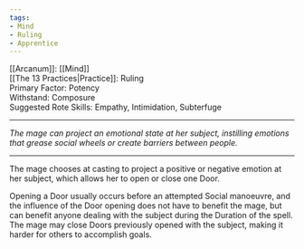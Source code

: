 ```yaml
---
tags:
- Mind
- Ruling
- Apprentice
---
```


[[Arcanum]]: [[Mind]]\
[[The 13 Practices|Practice]]: Ruling\
Primary Factor: Potency\
Withstand: Composure\
Suggested Rote Skills: Empathy, Intimidation, Subterfuge

---

_The mage can project an emotional state at her subject, instilling emotions that grease social wheels or create barriers between people._

---

The mage chooses at casting to project a positive or negative emotion at her subject, which allows her to open or close one Door.

Opening a Door usually occurs before an attempted Social manoeuvre, and the influence of the Door opening does not have to benefit the mage, but can benefit anyone dealing with the subject during the Duration of the spell.\
The mage may close Doors previously opened with the subject, making it harder for others to accomplish goals.